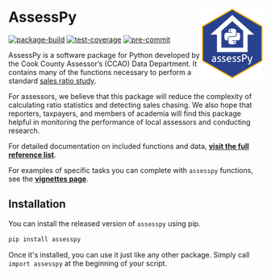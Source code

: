 # AssessPy <a href="https://github.com/ccao-data/assesspy"><img src="https://raw.githubusercontent.com/ccao-data/assesspy/main/docs/images/logo.png" align="right" height="139"/></a>

[![package-build](https://github.com/ccao-data/assesspy/actions/workflows/python-package.yaml/badge.svg)](https://github.com/ccao-data/assesspy/actions/workflows/python-package.yaml)
[![test-coverage](https://github.com/ccao-data/assesspy/actions/workflows/test-coverage.yaml/badge.svg)](https://github.com/ccao-data/assesspy/actions/workflows/test-coverage.yaml)
[![pre-commit](https://github.com/ccao-data/assesspy/actions/workflows/pre-commit.yaml/badge.svg)](https://github.com/ccao-data/assesspy/actions/workflows/pre-commit.yaml)

AssessPy is a software package for Python developed by the Cook County Assessor’s (CCAO)
Data Department. It contains many of the functions necessary to perform a standard
[sales ratio study](https://www.iaao.org/media/standards/Standard_on_Ratio_Studies.pdf).

For assessors, we believe that this package will reduce the complexity of calculating
ratio statistics and detecting sales chasing. We also hope that reporters, taxpayers,
and members of academia will find this package helpful in monitoring the performance
of local assessors and conducting research.

For detailed documentation on included functions and data, [**visit the
full reference list**](https://ccao-data.github.io/assesspy/reference.html).

For examples of specific tasks you can complete with `assesspy`
functions, see the [**vignettes page**](https://ccao-data.github.io/assesspy/vignettes.html).

## Installation

You can install the released version of `assesspy` using pip.

```python
pip install assesspy
```

Once it's installed, you can use it just like any other package. Simply
call `import assesspy` at the beginning of your script.
